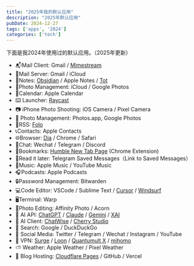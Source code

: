 ```yaml
---
title: "2025年我的默认应用"
description: "2025年默认应用"
pubDate: 2024-12-27
tags: ['apps', '2024']
categories: ['tech']
---
```

下面是我2024年使用过的默认应用。（2025年更新）

- 📬Mail Client: Gmail / [Mimestream](https://mimestream.com/)
- 📮Mail Server: Gmail / iCloud 
- 📝Notes: [Obsidian](https://obsidian.md/) / Apple Notes / [Tot](https://tot.rocks/)
- 📸Photo Management: iCloud / Google Photos
- 📅Calendar: Apple Calendar
- ⌨️ Launcher: [Raycast](https://raycast.com/)
- 📷 iPhone Photo Shooting: iOS Camera / Pixel Camera
- 🌅 Photo Management: Photos.app, Google Photos
- 📰RSS: [Folo](https://github.com/RSSNext/Folo/)
- 📞Contacts: Apple Contacts
- 🌐Browser: [Dia](https://www.diabrowser.com/) / Chrome / Safari 
- 💬Chat: Wechat / Telegram / Discord
- 🔖Bookmarks: [Humble New Tab Page](https://chromewebstore.google.com/detail/humble-new-tab-page/mfgdmpfihlmdekaclngibpjhdebndhdj) (Chrome Extension)
- 📖Read it later: Telegram Saved Messages（Link to Saved Messages）
- 🎵Music: Apple Music / YouTube Music
- 🎧Podcasts: Apple Podcasts 
- 🔒Password Management: Bitwarden
- 💻Code Editor: VSCode / Sublime Text / [Cursor](https://www.cursor.com/) / [Windsurf](https://windsurf.com/editor/)
- 🖥️Terminal: Warp
- 📸Photo Editing: Affinity Photo / Acorn
- 🧠 AI API: [ChatGPT](https://chat.openai.com/) / [Claude](https://claude.ai/) / [Gemini](https://gemini.google.com/) / [XAI](https://x.ai/)
- 🤖 AI Client: [ChatWise](https://chatwise.app/) / [Cherry Studio](https://github.com/CherryHQ/cherry-studio)
- 🔎 Search: Google / DuckDuckGo
- 🤦 Social Media: Twitter / Telegram / Wechat / Instagram / YouTube    
- 🔐 VPN: [Surge](https://nssurge.com/) / [Loon](https://nsloon.app/) / [Quantumult X](https://quantumult.app/x/) / [mihomo](https://github.com/MetaCubeX/mihomo) 
- ⛅ Weather: Apple Weather / Pixel Weather 
- 🏡 Blog Hosting: [Cloudflare Pages](https://pages.cloudflare.com/) / GitHub / Vercel  